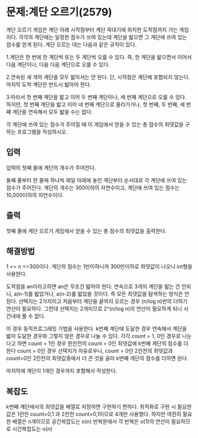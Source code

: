 # 문제:계단 오르기(2579)
계단 오르기 게임은 계단 아래 시작점부터 계단 꼭대기에 위치한 도착점까지 가는 게임이다.
각각의 계단에는 일정한 점수가 쓰여 있는데 계단을 밟으면 그 계단에 쓰여 있는 점수를 얻게 된다.
계단 오르는 데는 다음과 같은 규칙이 있다.

1.계단은 한 번에 한 계단씩 또는 두 계단씩 오를 수 있다. 즉, 한 계단을 밟으면서 이어서 다음 계단이나, 다음 다음 계단으로 오를 수 있다.

2.연속된 세 개의 계단을 모두 밟아서는 안 된다. 단, 시작점은 계단에 포함되지 않는다.
마지막 도착 계단은 반드시 밟아야 한다.

3.따라서 첫 번째 계단을 밟고 이어 두 번째 계단이나, 세 번째 계단으로 오를 수 있다. 하지만, 첫 번째 계단을 밟고 이어 네 번째 계단으로 올라가거나, 첫 번째, 두 번째, 세 번째 계단을 연속해서 모두 밟을 수는 없다.

각 계단에 쓰여 있는 점수가 주어질 때 이 게임에서 얻을 수 있는 총 점수의 최댓값을 구하는 프로그램을 작성하시오.

## 입력
입력의 첫째 줄에 계단의 개수가 주어진다.

둘째 줄부터 한 줄에 하나씩 제일 아래에 놓인 계단부터 순서대로 각 계단에 쓰여 있는 점수가 주어진다. 계단의 개수는 300이하의 자연수이고, 계단에 쓰여 있는 점수는 10,000이하의 자연수이다.

## 출력
첫째 줄에 계단 오르기 게임에서 얻을 수 있는 총 점수의 최댓값을 출력한다.

## 해결방법
1 <= n <=300이다.
계단의 점수는 1만이하니까 300만이하로 최댓값이 나오니 int형을 사용한다.

도착점을 an이라고하면 an은 무조건 밟아야 한다.
연속으로 3개의 계단을 밟는 건 안되니,
a(n-1)를 밟았거나, a(n-2)를 밟았을 것이다.
즉 모든 최댓값을 탐색하는 방식은 안된다. 선택지는 2가지이고 처음부터 계단을 끝까지 오르는 경우 (n/log n)번의 더하기 연산이 필요하다.  그런데 선택지는 2개이므로 2^(n/log n)의 연산이 필요하게 되니 시간내에 풀 수 없다.

이 경우 동적프로그래밍 기법을 사용한다.
k번째 계단에 도달한 경우 
연속해서 계단을 밟아 도달한 경우와 그렇지 않은 경우로 나눌 수 있다.
각각 count = 1, 0인 경우로 나눈다고 하면
count = 1인 경우 한칸전의 count = 0인 최댓값에 k번째 계단의 점수를 더한다
count = 0인 경우 선택지가 자유로우니, 
count = 0인 2칸전의 최댓값과 count=0인 2칸전의 최댓값중에서 더 큰 것을 골라 
k번째 계단의 점수를 더하면 된다.

마지막에 계단이 1개인 경우까지 포함해서 작성한다.

## 복잡도
k번째 계단에서의 최댓값을 배열로 저장하면 구현하기 편하다.
최적화로 구현 시 필요한 값은 1칸전 count=0,1 과 2칸전 count=0,1이므로 4개만 사용했다.
하지만 여전히 필요한 배열은 n개이므로 공간복잡도는 o(n)
반복문에서 각 반복은 o(1)의 연산이 필요하므로 시간복잡도는 o(n)